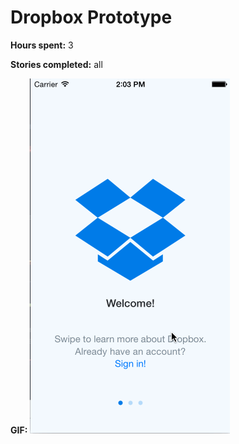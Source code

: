 # Dropbox Prototype

**Hours spent:** 3

**Stories completed:** all

**GIF:** ![](https://raw.githubusercontent.com/daneden/Dropbox-Prototype/master/Dropbox-Prototype.gif)
